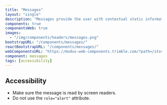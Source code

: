 ```yaml
---
title: "Messages"
layout: "single"
description: "Messages provide the user with contextual static information. They have a lower priority than an alert."
components: true
componentsWeb: true
images:
  - "/img/components/headers/messages.png"
bootstrapURL: "/components/messages/"
reactBootstrapURL: "/components/messages/"
webComponentsURL: "https://modus-web-components.trimble.com/?path=/story/components-message--default"
component: messages
tags: [accessibility]
---
```


## Accessibility

- Make sure the message is read by screen readers.
- Do not use the `role="alert"` attribute.
